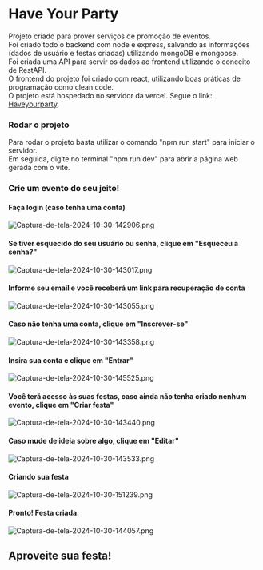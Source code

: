 # Have Your Party
 Projeto criado para prover serviços de promoção de eventos. <br>
 Foi criado todo o backend com node e express, salvando as informações (dados de usuário e festas criadas) utilizando mongoDB e mongoose. 
 <br>Foi criada uma API para servir os dados ao frontend utilizando o conceito de RestAPI.<br>
 O frontend do projeto foi criado com react, utilizando boas práticas de programação como clean code. <br>
 O projeto está hospedado no servidor da vercel. Segue o link: [Haveyourparty](https://have-your-party-git-main-vitor-rangels-projects-4d3973bd.vercel.app/). <br>
 
 
 ### Rodar o projeto
 Para rodar o projeto basta utilizar o comando "npm run start" para iniciar o servidor. <br>
 Em seguida, digite no terminal "npm run dev" para abrir a página web gerada com o vite.

### Crie um evento do seu jeito!

#### Faça login (caso tenha uma conta)

![Captura-de-tela-2024-10-30-142906.png](https://i.postimg.cc/ZY7njws7/Captura-de-tela-2024-10-30-142906.png)

#### Se tiver esquecido do seu usuário ou senha, clique em "Esqueceu a senha?"

![Captura-de-tela-2024-10-30-143017.png](https://i.postimg.cc/HLvW3xBJ/Captura-de-tela-2024-10-30-143017.png)

#### Informe seu email e você receberá um link para recuperação de conta

![Captura-de-tela-2024-10-30-143055.png](https://i.postimg.cc/L6kHwvxF/Captura-de-tela-2024-10-30-143055.png)

#### Caso não tenha uma conta, clique em "Inscrever-se"

![Captura-de-tela-2024-10-30-143358.png](https://i.postimg.cc/JhFmZFzZ/Captura-de-tela-2024-10-30-143358.png)

#### Insira sua conta e clique em "Entrar"

![Captura-de-tela-2024-10-30-145525.png](https://i.postimg.cc/BQC0Mbvq/Captura-de-tela-2024-10-30-145525.png)

#### Você terá acesso às suas festas, caso ainda não tenha criado nenhum evento, clique em "Criar festa"

![Captura-de-tela-2024-10-30-143440.png](https://i.postimg.cc/P5qByMc4/Captura-de-tela-2024-10-30-143440.png)

#### Caso mude de ideia sobre algo, clique em "Editar"

![Captura-de-tela-2024-10-30-143533.png](https://i.postimg.cc/j2HWSfrW/Captura-de-tela-2024-10-30-143533.png)

#### Criando sua festa

![Captura-de-tela-2024-10-30-151239.png](https://i.postimg.cc/HWq4W0bL/Captura-de-tela-2024-10-30-151239.png)

#### Pronto! Festa criada.

![Captura-de-tela-2024-10-30-144057.png](https://i.postimg.cc/bYTC5t1F/Captura-de-tela-2024-10-30-144057.png)

## Aproveite sua festa!
